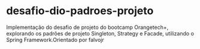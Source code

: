 # desafio-dio-padroes-projeto
Implementação do desafio de projeto do bootcamp Orangetech+, explorando os padrões de projeto Singleton, Strategy e Facade, utilizando o Spring Framework.Orientado por falvojr
